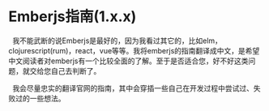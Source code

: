 # Emberjs指南(1.x.x)

&#160;&#160;我不能武断的说Emberjs是最好的，因为我看过其它的，比如elm，clojurescript(rum)，react，vue等等。我将emberjs的指南翻译成中文，是希望中文阅读者对emberjs有一个比较全面的了解。至于是否适合您，好不好这类问题，就交给您自己去判断了。

&#160;&#160;我会尽量忠实的翻译官网的指南，其中会穿插一些自己在开发过程中尝试过、失败过的一些想法。
